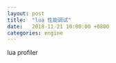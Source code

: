 ```yaml
---
layout: post
title:  "lua 性能调试"
date:   2018-11-21 10:00:00 +0800
categories: engine
---
```

lua profiler
